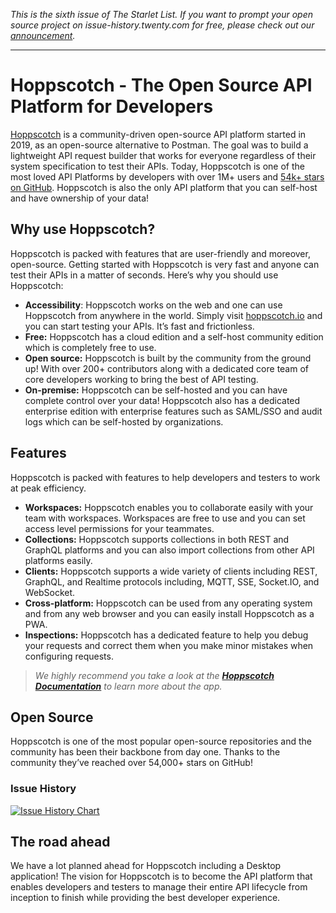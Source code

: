 *This is the sixth issue of The Starlet List. If you want to prompt your open source project on issue-history.twenty.com for free, please check out our [announcement](/blog/list-your-open-source-project).*

---

# Hoppscotch - The Open Source API Platform for Developers

[Hoppscotch](https://hoppscotch.io) is a community-driven open-source API platform started in 2019, as an open-source alternative to Postman. The goal was to build a lightweight API request builder that works for everyone regardless of their system specification to test their APIs. Today, Hoppscotch is one of the most loved API Platforms by developers with over 1M+ users and [54k+ stars on GitHub](https://github.com/hoppscotch/hoppscotch). Hoppscotch is also the only API platform that you can self-host and have ownership of your data!

## Why use Hoppscotch?

Hoppscotch is packed with features that are user-friendly and moreover, open-source. Getting started with Hoppscotch is very fast and anyone can test their APIs in a matter of seconds. Here’s why you should use Hoppscotch:

- **Accessibility**: Hoppscotch works on the web and one can use Hoppscotch from anywhere in the world. Simply visit [hoppscotch.io](http://hoppscotch.io) and you can start testing your APIs. It’s fast and frictionless.
- **Free:** Hoppscotch has a cloud edition and a self-host community edition which is completely free to use.
- **Open source:** Hoppscotch is built by the community from the ground up! With over 200+ contributors along with a dedicated core team of core developers working to bring the best of API testing.
- **On-premise:** Hoppscotch can be self-hosted and you can have complete control over your data! Hoppscotch also has a dedicated enterprise edition with enterprise features such as SAML/SSO and audit logs which can be self-hosted by organizations.

## Features

Hoppscotch is packed with features to help developers and testers to work at peak efficiency.

- **Workspaces:** Hoppscotch enables you to collaborate easily with your team with workspaces. Workspaces are free to use and you can set access level permissions for your teammates.
- **Collections:** Hoppscotch supports collections in both REST and GraphQL platforms and you can also import collections from other API platforms easily.
- **Clients:** Hoppscotch supports a wide variety of clients including REST, GraphQL, and Realtime protocols including, MQTT, SSE, Socket.IO, and WebSocket.
- **Cross-platform:** Hoppscotch can be used from any operating system and from any web browser and you can easily install Hoppscotch as a PWA.
- **Inspections:** Hoppscotch has a dedicated feature to help you debug your requests and correct them when you make minor mistakes when configuring requests.

> _We highly recommend you take a look at the [**Hoppscotch Documentation**](https://docs.hoppscotch.io) to learn more about the app._

## Open Source

Hoppscotch is one of the most popular open-source repositories and the community has been their backbone from day one. Thanks to the community they’ve reached over 54,000+ stars on GitHub!

### Issue History

[![Issue History Chart](https://api.issue-history.twenty.com/svg?repos=hoppscotch/hoppscotch&type=Date)](https://issue-history.twenty.com/#hoppscotch/hoppscotch&Date)

## The road ahead

We have a lot planned ahead for Hoppscotch including a Desktop application! The vision for Hoppscotch is to become the API platform that enables developers and testers to manage their entire API lifecycle from inception to finish while providing the best developer experience.
